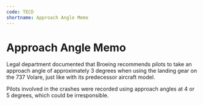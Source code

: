 ```yaml
---
code: TECD
shortname: Approach Angle Memo
---
```


# Approach Angle Memo

Legal department documented that Broeing recommends pilots to take an approach angle of approximately 3 degrees when using the landing gear on the 737 Volare, just like with its predecessor aircraft model.

Pilots involved in the crashes were recorded using approach angles at 4 or 5 degrees, which could be irresponsible.
